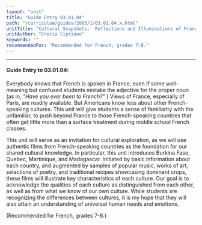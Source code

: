 ```yaml
---
layout: "unit"
title: "Guide Entry 03.01.04"
path: "/curriculum/guides/2003/1/03.01.04.x.html"
unitTitle: "Cultural Snapshots:  Reflections and Illuminations of Francophone Cultures"
unitAuthor: "Crecia Cipriano"
keywords: ""
recommendedFor: "Recommended for French, grades 7-8."
---
```

<body>
<hr/>
 <h4>
  Guide Entry to 03.01.04:
 </h4>
 <p>
  Everybody knows that French is spoken in France, even if some well-meaning but confused students mistake the adjective for the proper noun (as in,
  <i>
   "Have you ever been to French?"
  </i>
  )  Views of France, especially of Paris, are readily available.  But Americans know less about other French-speaking cultures.  This unit will give students a sense of familiarity with the unfamiliar, to push beyond France to those French-speaking countries that often get little more than a surface treatment during middle school French classes.
 </p>
<p>
  This unit will serve as an invitation for cultural exploration, as we will use authentic films from French-speaking countries as the foundation for our shared cultural knowledge.  In particular, this unit introduces Burkina Faso, Quebec, Martinique, and Madagascar.  Initiated by basic information about each country, and augmented by samples of popular music, works of art, selections of poetry, and traditional recipes showcasing dominant crops, these films will illustrate key characteristics of each culture.  Our goal is to acknowledge the qualities of each culture as distinguished from each other, as well as from what we know of our own culture.  While students are recognizing the differences between cultures, it is my hope that they will also attain an understanding of universal human needs and emotions.
 </p>
<p>
  (Recommended for French, grades 7-8.)
 </p>

</body>